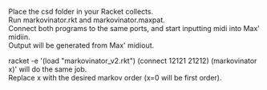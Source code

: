 Place the csd folder in your Racket collects.  
Run markovinator.rkt and markovinator.maxpat.  
Connect both programs to the same ports, and start inputting midi into Max' midiin.  
Output will be generated from Max' midiout.  

racket -e '(load "markovinator_v2.rkt") (connect 12121 21212) (markovinator x)' will do the same job.  
Replace x with the desired markov order (x=0 will be first order). 

